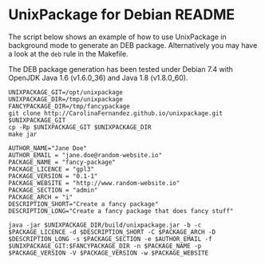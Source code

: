 UnixPackage for Debian README
=============================

The script below shows an example of how to use UnixPackage
in background mode to generate an DEB package. Alternatively
you may have a look at the `deb` rule in the Makefile.

The DEB package generation has been tested under Debian 7.4
with OpenJDK Java 1.6 (v1.6.0_36) and Java 1.8 (v1.8.0_60).

```
UNIXPACKAGE_GIT=/opt/unixpackage
UNIXPACKAGE_DIR=/tmp/unixpackage
FANCYPACKAGE_DIR=/tmp/fancypackage
git clone http://CarolinaFernandez.github.io/unixpackage.git $UNIXPACKAGE_GIT
cp -Rp $UNIXPACKAGE_GIT $UNIXPACKAGE_DIR
make jar

AUTHOR_NAME="Jane Doe"
AUTHOR_EMAIL = "jane.doe@random-website.io"
PACKAGE_NAME = "fancy-package"
PACKAGE_LICENCE = "gpl3"
PACKAGE_VERSION = "0.1-1"
PACKAGE_WEBSITE = "http://www.random-website.io"
PACKAGE_SECTION = "admin"
PACKAGE_ARCH = "i"
DESCRIPTION_SHORT="Create a fancy package"
DESCRIPTION_LONG="Create a fancy package that does fancy stuff"

java -jar $UNIXPACKAGE_DIR/build/unixpackage.jar -b -c $PACKAGE_LICENCE -d $DESCRIPTION_SHORT -C $PACKAGE_ARCH -D $DESCRIPTION_LONG -s $PACKAGE_SECTION -e $AUTHOR_EMAIL -f $UNIXPACKAGE_GIT:$FANCYPACKAGE_DIR -n $PACKAGE_NAME -p $PACKAGE_VERSION -V $PACKAGE_VERSION -w $PACKAGE_WEBSITE
```
